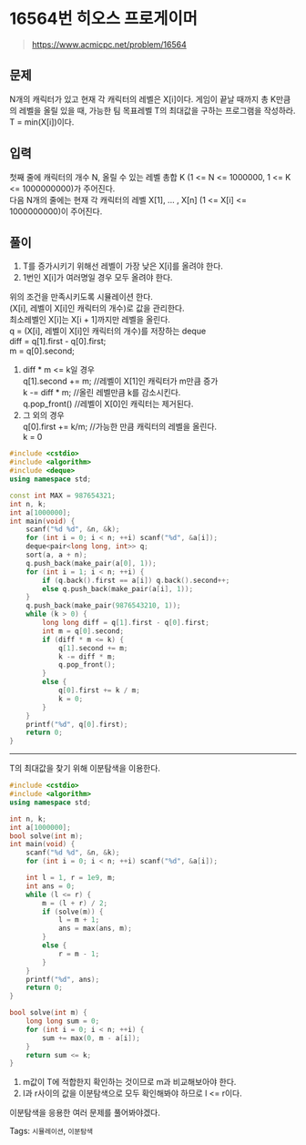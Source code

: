 # 16564번 히오스 프로게이머
>https://www.acmicpc.net/problem/16564

## 문제
N개의 캐릭터가 있고 현재 각 캐릭터의 레벨은 X[i]이다. 게임이 끝날 때까지 총 K만큼의 레벨을 올릴 있을 때, 가능한 팀 목표레벨 T의 최대값을 구하는 프로그램을 작성하라. T = min(X[i])이다.

## 입력
첫째 줄에 캐릭터의 개수 N, 올릴 수 있는 레벨 총합 K (1 <= N <= 1000000, 1 <= K <= 1000000000)가 주어진다.  
다음 N개의 줄에는 현재 각 캐릭터의 레벨 X[1], ... , X[n] (1 <= X[i] <= 1000000000)이 주어진다.

## 풀이
1. T를 증가시키기 위해선 레벨이 가장 낮은 X[i]를 올려야 한다.
2. 1번인 X[i]가 여러명일 경우 모두 올려야 한다.

위의 조건을 만족시키도록 시뮬레이션 한다.  
(X[i], 레벨이 X[i]인 캐릭터의 개수)로 값을 관리한다.  
최소레벨인 X[i]는 X[i + 1]까지만 레벨을 올린다.  
q = (X[i], 레벨이 X[i]인 캐릭터의 개수)를 저장하는 deque  
diff = q[1].first - q[0].first;  
m = q[0].second;  
1. diff * m <= k일 경우  
q[1].second += m; //레벨이 X[1]인 캐릭터가 m만큼 증가  
k -= diff * m; //올린 레벨만큼 k를 감소시킨다.  
q.pop_front() //레벨이 X[0]인 캐릭터는 제거된다.  
2. 그 외의 경우  
q[0].first += k/m; //가능한 만큼 캐릭터의 레벨을 올린다.  
k = 0

```cpp
#include <cstdio>
#include <algorithm>
#include <deque>
using namespace std;

const int MAX = 987654321;
int n, k;
int a[1000000];
int main(void) {
    scanf("%d %d", &n, &k);
    for (int i = 0; i < n; ++i) scanf("%d", &a[i]);
    deque<pair<long long, int>> q;
    sort(a, a + n);
    q.push_back(make_pair(a[0], 1));
    for (int i = 1; i < n; ++i) {
        if (q.back().first == a[i]) q.back().second++;
        else q.push_back(make_pair(a[i], 1));
    }
    q.push_back(make_pair(9876543210, 1));
    while (k > 0) {
        long long diff = q[1].first - q[0].first;
        int m = q[0].second;
        if (diff * m <= k) {
            q[1].second += m;
            k -= diff * m;
            q.pop_front();
        }
        else {
            q[0].first += k / m;
            k = 0;
        }
    }
    printf("%d", q[0].first);
    return 0;
}
```

---
T의 최대값을 찾기 위해 이분탐색을 이용한다.

```cpp
#include <cstdio>
#include <algorithm>
using namespace std;

int n, k;
int a[1000000];
bool solve(int m);
int main(void) {
    scanf("%d %d", &n, &k);
    for (int i = 0; i < n; ++i) scanf("%d", &a[i]);

    int l = 1, r = 1e9, m;
    int ans = 0;
    while (l <= r) {
        m = (l + r) / 2;
        if (solve(m)) {
            l = m + 1;
            ans = max(ans, m);
        }
        else {
            r = m - 1;
        }
    }
    printf("%d", ans);
    return 0;
}

bool solve(int m) {
    long long sum = 0;
    for (int i = 0; i < n; ++i) {
        sum += max(0, m - a[i]);
    }
    return sum <= k;
}
```
1. m값이 T에 적합한지 확인하는 것이므로 m과 비교해보아야 한다.  
2. l과 r사이의 값을 이분탐색으로 모두 확인해봐야 하므로 l <= r이다.  

이분탐색을 응용한 여러 문제를 풀어봐야겠다.


Tags: `시뮬레이션`, `이분탐색`